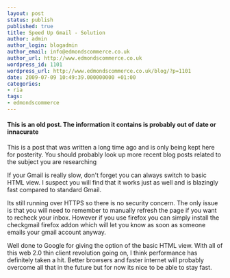 ```yaml
---
layout: post
status: publish
published: true
title: Speed Up Gmail - Solution
author: admin
author_login: blogadmin
author_email: info@edmondscommerce.co.uk
author_url: http://www.edmondscommerce.co.uk
wordpress_id: 1101
wordpress_url: http://www.edmondscommerce.co.uk/blog/?p=1101
date: 2009-07-09 10:49:39.000000000 +01:00
categories:
- ria
tags:
- edmondscommerce
---
```

<div class="oldpost"><h4>This is an old post. The information it contains is probably out of date or innacurate</h4>
<p>
This is a post that was written a long time ago and is only being kept here for posterity.
You should probably look up more recent blog posts related to the subject you are researching
</p>
</div>
If your Gmail is really slow, don't forget you can always switch to basic HTML view. I suspect you will find that it works just as well and is blazingly fast compared to standard Gmail.

Its still running over HTTPS so there is no security concern. The only issue is that you will need to remember to manually refresh the page if you want to recheck your inbox. However if you use firefox you can simply install the checkgmail firefox addon which will let you know as soon as someone emails your gmail account anyway.

Well done to Google for giving the option of the basic HTML view. With all of this web 2.0 thin client revolution going on, I think performance has definitely taken a hit. Better browsers and faster internet will probably overcome all that in the future but for now its nice to be able to stay fast.
